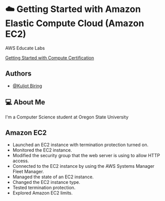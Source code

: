 
# ☁️ Getting Started with Amazon Elastic Compute Cloud (Amazon EC2)

AWS Educate Labs

[Getting Started with Compute Certification](https://www.credly.com/badges/419156a3-11bf-4b87-be01-b61c4c76d30c/public_url)


## Authors

- [@Kuljot Biring](https://www.github.com/kuljotbiring)


## 💻 About Me
I'm a Computer Science student at Oregon State University


## Amazon EC2

* Launched an EC2 instance with termination protection turned on.
* Monitored the EC2 instance.
* Modified the security group that the web server is using to allow HTTP access.
* Connected to the EC2 instance by using the AWS Systems Manager Fleet Manager.
* Managed the state of an EC2 instance.
* Changed the EC2 instance type.
* Tested termination protection.
* Explored Amazon EC2 limits.
